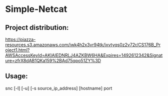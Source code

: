 # Simple-Netcat

## Project distribution:

https://piazza-resources.s3.amazonaws.com/iwk4h2x3vr94tk/ixvtyqs0z2v72r/CS176B_Project1.html?AWSAccessKeyId=AKIAIEDNRLJ4AZKBW6HA&Expires=1492612342&Signature=zfrX8dAB1QKa159%2BAd75qpo51ZY%3D

## Usage:

snc [-l] [-u] [-s source_ip_address] [hostname] port


